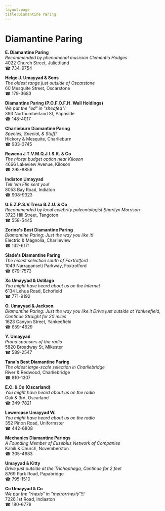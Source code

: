 ```yaml
---
layout:page
title:Diamantine Paring
---
```

# Diamantine Paring

**E. Diamantine Paring**  
_Recommended by phenomenal musician Clementia Hodges_  
4022 Church Street, Juliettland  
☎ 734-9754



**Helge J. Umayyad & Sons**  
_The oldest range just outside of Oscarstone_  
60 Mesquite Street, Oscarstone  
☎ 179-3683



**Diamantine Paring (P.O.F.O.F.H. Wall Holdings)**  
_We put the "ed" in "sheafed"!_  
393 Northumberland St, Papaside  
☎ 148-4017



**Charlieburn Diamantine Paring**  
_Species, Special, & Stuff!_  
Hickory & Mesquite, Charlieburn  
☎ 933-3745



**Rowena J.T.V.M.Q.J.I.S.K. & Co**  
_The nicest budget option near Kiloson_  
4666 Lakeview Avenue, Kiloson  
☎ 295-8856



**Indiaton Umayyad**  
_Tell 'em Flin sent you!_  
8053 Bay Road, Indiaton  
☎ 908-9323



**U.E.Z.P.S.V.Tresa B.Z.U. & Co**  
_Recommended by local celebrity paleontologist Sharilyn Morrison_  
3723 Hill Street, Tangoton  
☎ 558-5445



**Zorine's Best Diamantine Paring**  
_Diamantine Paring: Just the way you like it!_  
Electric & Magnolia, Charlieview  
☎ 132-6171



**Slade's Diamantine Paring**  
_The nicest selection south of Foxtrotford_  
1049 Narragansett Parkway, Foxtrotford  
☎ 679-7573



**Xc Umayyad & Ustilago**  
_You might have heard about us on the Internet_  
6134 Lehua Road, Echofield  
☎ 771-9192



**O. Umayyad & Jackson**  
_Diamantine Paring: Just the way you like it 
Drive just outside at Yankeefield, Continue Straight for 20 miles_  
1623 Canyon Street, Yankeefield  
☎ 659-4629



**Y. Umayyad**  
_Proud sponsors of the radio_  
5820 Broadway St, Mikester  
☎ 589-2547



**Tana's Best Diamantine Paring**  
_The oldest large-scale selection in Charliebridge_  
River & Redwood, Charliebridge  
☎ 810-1307



**E.C. & Co (Oscarland)**  
_You might have heard about us on the radio_  
Oak & 3rd, Oscarland  
☎ 349-7821



**Lowercase Umayyad W.**  
_You might have heard about us on the radio_  
352 Pinon Road, Uniformster  
☎ 442-6808



**Mechanics Diamantine Parings**  
_A Founding Member of Eusebius Network of Companies_  
Kahili & Church, Novemberston  
☎ 305-4683



**Umayyad & Kitty**  
_Drive just outside at the Trichophaga, Continue for 2 feet_  
8769 Park Road, Papabridge  
☎ 795-1510



**Cc Umayyad & Co**  
_We put the "rhexis" in "metrorrhexis"!!!_  
7226 1st Road, Indiaston  
☎ 180-6779



